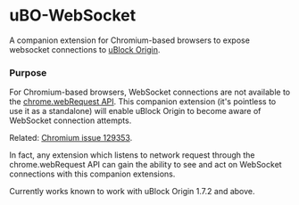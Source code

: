 # uBO-WebSocket
A companion extension for Chromium-based browsers to expose websocket connections to [uBlock Origin](https://github.com/gorhill/uBlock).

### Purpose

For Chromium-based browsers, WebSocket connections are not available to the [chrome.webRequest API](https://developer.chrome.com/extensions/webRequest). This companion extension (it's pointless to use it as a standalone) will enable uBlock Origin to become aware of WebSocket connection attempts.

Related: [Chromium issue 129353](https://bugs.chromium.org/p/chromium/issues/detail?id=129353).

In fact, any extension which listens to network request through the chrome.webRequest API can gain the ability to see and act on WebSocket connections with this companion extensions.

Currently works known to work with uBlock Origin 1.7.2 and above.
